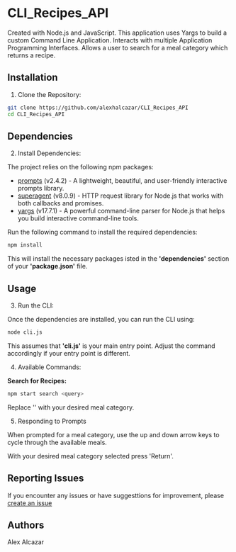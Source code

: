 # CLI_Recipes_API

Created with Node.js and JavaScript.
This application uses Yargs to build a custom Command Line Application.
Interacts with multiple Application Programming Interfaces.
Allows a user to search for a meal category which returns a recipe.

## Installation 

1. Clone the Repository:

```bash
git clone https://github.com/alexhalcazar/CLI_Recipes_API
cd CLI_Recipes_API
```

## Dependencies 

2. Install Dependencies:

The project relies on the following npm packages:

- [prompts](https://www.npmjs.com/package/prompts) (v2.4.2) - A lightweight, beautiful, and user-friendly interactive prompts library.
- [superagent](https://www.npmjs.com/package/superagent) (v8.0.9) - HTTP request library for Node.js that works with both callbacks and promises.
- [yargs](https://www.npmjs.com/package/yargs) (v17.7.1) - A powerful command-line parser for Node.js that helps you build interactive command-line tools.

Run the following command to install the required dependencies:

```bash
npm install
```

This will install the necessary packages isted in the **'dependencies'** section of your **'package.json'** file.

## Usage

3. Run the CLI:

Once the dependencies are installed, you can run the CLI using:

```bash
node cli.js
```

This assumes that **'cli.js'** is your main entry point. Adjust the command accordingly if your entry point is different.

4. Available Commands:

**Search for Recipes:**
```bash
npm start search <query>
```
Replace '<query>' with your desired meal category.

5. Responding to Prompts

When prompted for a meal category, use the up and down arrow keys to cycle through the available meals.

With your desired meal category selected press 'Return'.

## Reporting Issues

If you encounter any issues or have suggesttions for improvement, please [create an issue](https://github.com/alexhalcazar/CLI_Recipes_API/issues)

## Authors

Alex Alcazar